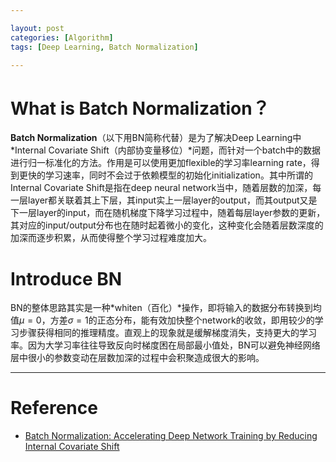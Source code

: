 ```yaml
---

layout: post
categories: [Algorithm]
tags: [Deep Learning, Batch Normalization]

---
```


# What is Batch Normalization？

**Batch Normalization**（以下用BN简称代替）是为了解决Deep Learning中*Internal Covariate Shift（内部协变量移位）*问题，而针对一个batch中的数据进行归一标准化的方法。作用是可以使用更加flexible的学习率learning rate，得到更快的学习速率，同时不会过于依赖模型的初始化initialization。其中所谓的Internal Covariate Shift是指在deep neural network当中，随着层数的加深，每一层layer都关联着其上下层，其input实上一层layer的output，而其output又是下一层layer的input，而在随机梯度下降学习过程中，随着每层layer参数的更新，其对应的input/output分布也在随时起着微小的变化，这种变化会随着层数深度的加深而逐步积累，从而使得整个学习过程难度加大。

# Introduce BN

BN的整体思路其实是一种*whiten（百化）*操作，即将输入的数据分布转换到均值$\mu=0$，方差$\sigma=1$的正态分布，能有效加快整个network的收敛，即用较少的学习步骤获得相同的推理精度。直观上的现象就是缓解梯度消失，支持更大的学习率。因为大学习率往往导致反向时梯度困在局部最小值处，BN可以避免神经网络层中很小的参数变动在层数加深的过程中会积聚造成很大的影响。

---

# Reference

- [Batch Normalization: Accelerating Deep Network Training by Reducing Internal Covariate Shift](https://arxiv.org/pdf/1502.03167.pdf)
